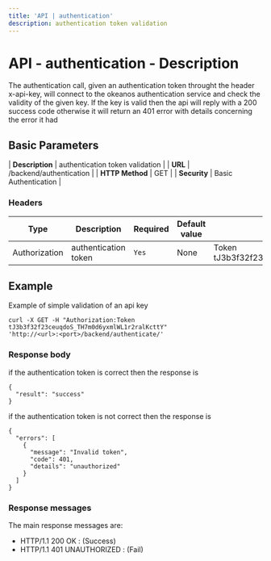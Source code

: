 ```yaml
---
title: 'API | authentication'
description: authentication token validation
---
```


# API - authentication - Description
The authentication call, given an authentication token throught the header x-api-key, will  connect to the okeanos authentication service and check the validity of the given key. If the key  is valid then the api will reply with a 200 success code otherwise it will return an 401 error with  details concerning the error it had

## Basic Parameters
| **Description** | authentication token validation | | **URL**         | /backend/authentication         | | **HTTP Method** | GET                             | | **Security**    | Basic Authentication            |

### Headers

Type          | Description          | Required | Default value | Example value
------------- | -------------------- | -------- | ------------- | -------------------------------------------------
Authorization | authentication token | `Yes`    | None          | Token tJ3b3f32f23ceuqdoS_TH7m0d6yxmlWL1r2ralKcttR |

## Example
Example of simple validation of an api key

```
curl -X GET -H "Authorization:Token tJ3b3f32f23ceuqdoS_TH7m0d6yxmlWL1r2ralKcttY"
'http://<url>:<port>/backend/authenticate/'
```

### Response body
if the authentication token is correct then the response is

```
{
  "result": "success"
}
```

if the authentication token is not correct then the response is

```
{
  "errors": [
    {
      "message": "Invalid token",
      "code": 401,
      "details": "unauthorized"
    }
  ]
}
```

### Response messages
The main response messages are:
- HTTP/1.1 200 OK : (Success)
- HTTP/1.1 401 UNAUTHORIZED : (Fail)

